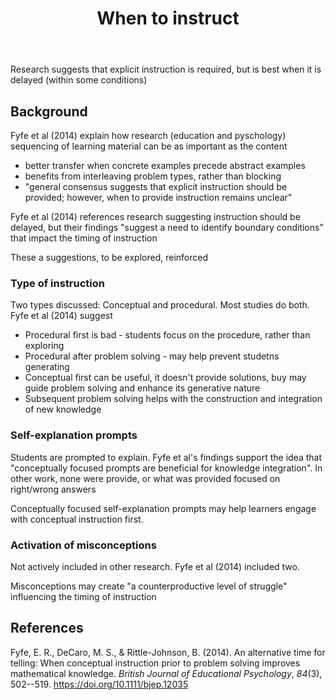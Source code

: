 ﻿---
backlinks:
- title: Teaching Mathematics
  url: /memex/sense/Teaching/Mathematics/teaching-mathematics.html
tags: teaching, teaching-mathematics
title: When to instruct
type: note
---
Research suggests that explicit instruction is required, but is best when it is delayed (within some conditions)

## Background

Fyfe et al (2014) explain how research (education and pyschology) sequencing of learning material can be as important as the content

- better transfer when concrete examples precede abstract examples
- benefits from interleaving problem types, rather than blocking
- "general consensus suggests that explicit instruction should be provided; however, when to provide instruction remains unclear"

Fyfe et al (2014) references research suggesting instruction should be delayed, but their findings "suggest a need to identify boundary conditions" that impact the timing of instruction

These a suggestions, to be explored, reinforced

### Type of instruction

Two types discussed: Conceptual and procedural. Most studies do both. Fyfe et al (2014) suggest

- Procedural first is bad - students focus on the procedure, rather than exploring
- Procedural after problem solving - may help prevent studetns generating 
- Conceptual first can be useful, it doesn't provide solutions, buy may guide problem solving and enhance its generative nature
- Subsequent problem solving helps with the construction and integration of new knowledge

### Self-explanation prompts

Students are prompted to explain. Fyfe et al's findings support the idea that "conceptually focused prompts are beneficial for knowledge integration". In other work, none were provide, or what was provided focused on right/wrong answers

Conceptually focused self-explanation prompts may help learners engage with conceptual instruction first.

### Activation of misconceptions

Not actively included in other research. Fyfe et al (2014) included two.

Misconceptions may create "a counterproductive level of struggle" influencing the timing of instruction




## References

Fyfe, E. R., DeCaro, M. S., & Rittle-Johnson, B. (2014). An alternative time for telling: When conceptual instruction prior to problem solving improves mathematical knowledge. *British Journal of Educational Psychology*, *84*(3), 502--519. <https://doi.org/10.1111/bjep.12035>